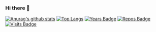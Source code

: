 ### Hi there 👋

[![Anurag's github stats](https://github-readme-stats.vercel.app/api?username=ShowMeYourSkil&theme=vue-dark&show_icons=true)](https://github.com/ShowMeYourSkil/ShowMeYourSkil)
[![Top Langs](https://github-readme-stats.vercel.app/api/top-langs/?username=ShowMeYourSkil)](https://github.com/ShowMeYourSkil/ShowMeYourSkil)
[![Years Badge](https://badges.pufler.dev/years/ShowMeYourSkil)](https://github.com/ShowMeYourSkil)
 [![Repos Badge](https://badges.pufler.dev/repos/ShowMeYourSkil)](https://github.com/ShowMeYourSkil?tab=repositories)
 [![Visits Badge](https://badges.pufler.dev/visits/ShowMeYourSkil/ShowMeYourSkil)](https://github.com/ShowMeYourSkil?tab=repositories)
 




<!--
**ShowMeYourSkil/ShowMeYourSkil** is a ✨ _special_ ✨ repository because its `README.md` (this file) appears on your GitHub profile.

Here are some ideas to get you started:

- 🔭 I’m currently working on ...
- 🌱 I’m currently learning ...
- 👯 I’m looking to collaborate on ...
- 🤔 I’m looking for help with ...
- 💬 Ask me about ...
- 📫 How to reach me: ...
- 😄 Pronouns: ...
- ⚡ Fun fact: ...
-->
